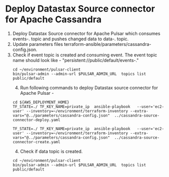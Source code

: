# Deploy Datastax Source connector for Apache Cassandra
1. Deploy Datastax Source connector for Apache Pulsar which consumes events-<keyspace-name>.<table-name> topic and pushes changed data to data-<keyspace-name>.<table-name> topic.
2. Update parameters files terraform-ansible/parameters/cassandra-config.json. 
3. Check if event topic is created and consuming event. The event topic name should look like - "persistent://public/default/events-<keyspace>.<table>"

```
cd ~/environment/pulsar-client
bin/pulsar-admin --admin-url $PULSAR_ADMIN_URL  topics list public/default

```
4. Run following commands to deploy Datastax source connector for Apache Pulsar - 
```shell
cd ${AWS_DEPLOYMENT_HOME}
TF_STATE=./ TF_KEY_NAME=private_ip  ansible-playbook   --user='ec2-user' --inventory=~/environment/terraform-inventory --extra-vars="@../parameters/cassandra-config.json"  ../cassandra-source-connector-deploy.yaml

TF_STATE=./ TF_KEY_NAME=private_ip  ansible-playbook   --user='ec2-user' --inventory=~/environment/terraform-inventory --extra-vars="@../parameters/cassandra-config.json"  ../cassandra-source-connector-create.yaml

```
4. Check if data topic is created. 
```
cd ~/environment/pulsar-client
bin/pulsar-admin --admin-url $PULSAR_ADMIN_URL  topics list public/default

```